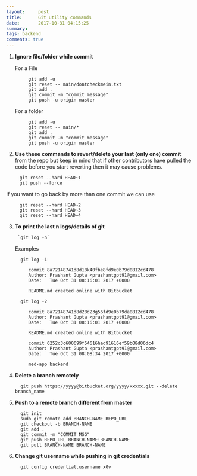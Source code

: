 ```yaml
---
layout:     post
title:      Git utility commands
date:       2017-10-31 04:15:25
summary:   
tags: backend
comments: true
---
```



1. **Ignore file/folder while commit**

   For a File
   
            git add -u
            git reset -- main/dontcheckmein.txt
            git add .
            git commit -m "commit message"
            git push -u origin master

   For a folder
    
            git add -u
            git reset -- main/*
            git add .
            git commit -m "commit message"
            git push -u origin master


2. **Use these commands to revert/delete your last (only one) commit** from the repo but keep in mind that if other contributors have pulled the code before you start reverting then it may cause problems.

<!--break-->
            
         git reset --hard HEAD~1
         git push --force

   If you want to go back by more than one commit we can use
   
         git reset --hard HEAD~2
         git reset --hard HEAD~3
         git reset --hard HEAD~4

3. **To print the last n logs/details of git**

        `git log -n`
        
    Examples

         git log -1
        
            commit 8a72148741d8d18k40fbe8fd9e0b79d0812cd478
            Author: Prashant Gupta <prashantgpt91@gmail.com>
            Date:   Tue Oct 31 08:16:01 2017 +0000

            README.md created online with Bitbucket
        
         git log -2
        
            commit 8a72148741d8d28d23g56fd9e0b79da0812cd478
            Author: Prashant Gupta <prashantgpt91@gmail.com>
            Date:   Tue Oct 31 08:16:01 2017 +0000

            README.md created online with Bitbucket

            commit 6252c3c600699f54616had91616ef59b08d06dc4
            Author: Prashant Gupta <prashantgpt91@gmail.com>
            Date:   Tue Oct 31 08:08:34 2017 +0000

            med-app backend
            
4. **Delete a branch remotely** 
 
         git push https://yyyy@bitbucket.org/yyyy/xxxxx.git --delete branch_name
         
5. **Push to a remote branch different from master**
 
         git init
         sudo git remote add BRANCH-NAME REPO_URL
         git checkout -b BRANCH-NAME
         git add .
         git commit -m "COMMIT MSG"
         git push REPO_URL BRANCH-NAME:BRANCH-NAME
         git pull BRANCH-NAME BRANCH-NAME
 
6. **Change git username while pushing in git credentials**

         git config credential.username x0v


    
        
